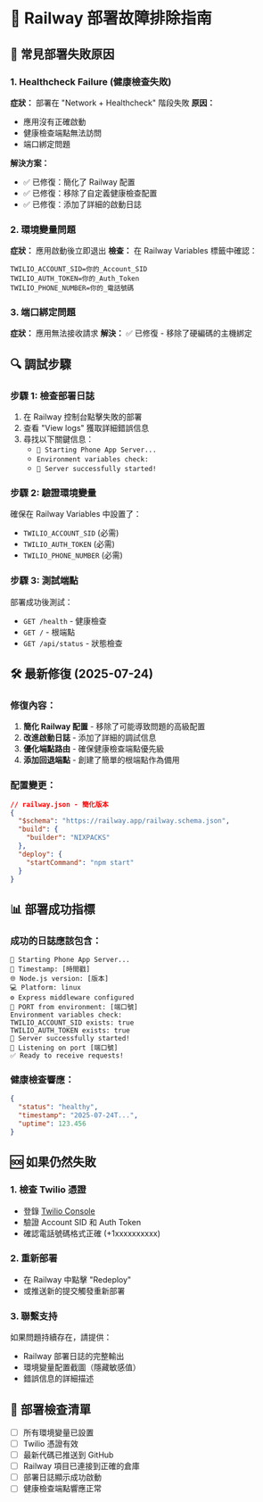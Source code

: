 # 🔧 Railway 部署故障排除指南

## 🚨 常見部署失敗原因

### 1. Healthcheck Failure (健康檢查失敗)
**症狀：** 部署在 "Network + Healthcheck" 階段失敗
**原因：** 
- 應用沒有正確啟動
- 健康檢查端點無法訪問
- 端口綁定問題

**解決方案：**
- ✅ 已修復：簡化了 Railway 配置
- ✅ 已修復：移除了自定義健康檢查配置
- ✅ 已修復：添加了詳細的啟動日誌

### 2. 環境變量問題
**症狀：** 應用啟動後立即退出
**檢查：** 在 Railway Variables 標籤中確認：
```
TWILIO_ACCOUNT_SID=你的_Account_SID
TWILIO_AUTH_TOKEN=你的_Auth_Token
TWILIO_PHONE_NUMBER=你的_電話號碼
```

### 3. 端口綁定問題
**症狀：** 應用無法接收請求
**解決：** ✅ 已修復 - 移除了硬編碼的主機綁定

## 🔍 調試步驟

### 步驟 1: 檢查部署日誌
1. 在 Railway 控制台點擊失敗的部署
2. 查看 "View logs" 獲取詳細錯誤信息
3. 尋找以下關鍵信息：
   - `🚀 Starting Phone App Server...`
   - `Environment variables check:`
   - `🚀 Server successfully started!`

### 步驟 2: 驗證環境變量
確保在 Railway Variables 中設置了：
- `TWILIO_ACCOUNT_SID` (必需)
- `TWILIO_AUTH_TOKEN` (必需)  
- `TWILIO_PHONE_NUMBER` (必需)

### 步驟 3: 測試端點
部署成功後測試：
- `GET /health` - 健康檢查
- `GET /` - 根端點
- `GET /api/status` - 狀態檢查

## 🛠️ 最新修復 (2025-07-24)

### 修復內容：
1. **簡化 Railway 配置** - 移除了可能導致問題的高級配置
2. **改進啟動日誌** - 添加了詳細的調試信息
3. **優化端點路由** - 確保健康檢查端點優先級
4. **添加回退端點** - 創建了簡單的根端點作為備用

### 配置變更：
```json
// railway.json - 簡化版本
{
  "$schema": "https://railway.app/railway.schema.json",
  "build": {
    "builder": "NIXPACKS"
  },
  "deploy": {
    "startCommand": "npm start"
  }
}
```

## 📊 部署成功指標

### 成功的日誌應該包含：
```
🚀 Starting Phone App Server...
📅 Timestamp: [時間戳]
🌐 Node.js version: [版本]
💻 Platform: linux
⚙️ Express middleware configured
📍 PORT from environment: [端口號]
Environment variables check:
TWILIO_ACCOUNT_SID exists: true
TWILIO_AUTH_TOKEN exists: true
🚀 Server successfully started!
📡 Listening on port [端口號]
✅ Ready to receive requests!
```

### 健康檢查響應：
```json
{
  "status": "healthy",
  "timestamp": "2025-07-24T...",
  "uptime": 123.456
}
```

## 🆘 如果仍然失敗

### 1. 檢查 Twilio 憑證
- 登錄 [Twilio Console](https://console.twilio.com/)
- 驗證 Account SID 和 Auth Token
- 確認電話號碼格式正確 (+1xxxxxxxxxx)

### 2. 重新部署
- 在 Railway 中點擊 "Redeploy"
- 或推送新的提交觸發重新部署

### 3. 聯繫支持
如果問題持續存在，請提供：
- Railway 部署日誌的完整輸出
- 環境變量配置截圖（隱藏敏感值）
- 錯誤信息的詳細描述

## 📝 部署檢查清單

- [ ] 所有環境變量已設置
- [ ] Twilio 憑證有效
- [ ] 最新代碼已推送到 GitHub
- [ ] Railway 項目已連接到正確的倉庫
- [ ] 部署日誌顯示成功啟動
- [ ] 健康檢查端點響應正常
